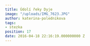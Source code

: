 ```yaml
---
title: Údolí řeky Dyje
image: "/uploads/IMG_7623.JPG"
author: katerina-polednikova
tags:
- stezka
position: 17
date: 2016-04-18 22:16:19.000000000 Z
---
```

